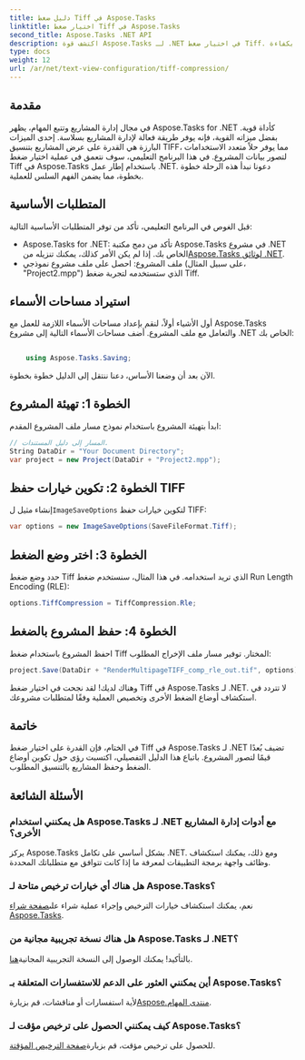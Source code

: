 ```yaml
---
title: دليل ضغط Tiff في Aspose.Tasks
linktitle: اختيار ضغط Tiff في Aspose.Tasks
second_title: Aspose.Tasks .NET API
description: اكتشف قوة Aspose.Tasks لـ .NET في اختيار ضغط Tiff. اتبع دليلنا خطوة بخطوة لتصور المشروع بكفاءة.
type: docs
weight: 12
url: /ar/net/text-view-configuration/tiff-compression/
---
```

## مقدمة
في مجال إدارة المشاريع وتتبع المهام، يظهر Aspose.Tasks for .NET كأداة قوية. بفضل ميزاته القوية، فإنه يوفر طريقة فعالة لإدارة المشاريع بسلاسة. إحدى الميزات البارزة هي القدرة على عرض المشاريع بتنسيق TIFF، مما يوفر حلاً متعدد الاستخدامات لتصور بيانات المشروع. في هذا البرنامج التعليمي، سوف نتعمق في عملية اختيار ضغط Tiff في Aspose.Tasks باستخدام إطار عمل .NET. دعونا نبدأ هذه الرحلة خطوة بخطوة، مما يضمن الفهم السلس للعملية.
## المتطلبات الأساسية
قبل الغوص في البرنامج التعليمي، تأكد من توفر المتطلبات الأساسية التالية:
-  Aspose.Tasks for .NET: تأكد من دمج مكتبة Aspose.Tasks في مشروع .NET الخاص بك. إذا لم يكن الأمر كذلك، يمكنك تنزيله من[Aspose.Tasks لوثائق .NET](https://reference.aspose.com/tasks/net/).
- ملف المشروع: احصل على ملف مشروع نموذجي (على سبيل المثال، "Project2.mpp") الذي ستستخدمه لتجربة ضغط Tiff.
## استيراد مساحات الأسماء
أول الأشياء أولاً، لنقم بإعداد مساحات الأسماء اللازمة للعمل مع Aspose.Tasks والتعامل مع ملف المشروع. أضف مساحات الأسماء التالية إلى مشروع .NET الخاص بك:
```csharp
    
    using Aspose.Tasks.Saving;
```
الآن بعد أن وضعنا الأساس، دعنا ننتقل إلى الدليل خطوة بخطوة.
## الخطوة 1: تهيئة المشروع
ابدأ بتهيئة المشروع باستخدام نموذج مسار ملف المشروع المقدم:
```csharp
// المسار إلى دليل المستندات.
String DataDir = "Your Document Directory";
var project = new Project(DataDir + "Project2.mpp");
```
## الخطوة 2: تكوين خيارات حفظ TIFF
 إنشاء مثيل ل`ImageSaveOptions` لتكوين خيارات حفظ TIFF:
```csharp
var options = new ImageSaveOptions(SaveFileFormat.Tiff);
```
## الخطوة 3: اختر وضع الضغط
حدد وضع ضغط Tiff الذي تريد استخدامه. في هذا المثال، سنستخدم ضغط Run Length Encoding (RLE):
```csharp
options.TiffCompression = TiffCompression.Rle;
```
## الخطوة 4: حفظ المشروع بالضغط
احفظ المشروع باستخدام ضغط Tiff المختار. توفير مسار ملف الإخراج المطلوب:
```csharp
project.Save(DataDir + "RenderMultipageTIFF_comp_rle_out.tif", options);
```
وهناك لديك! لقد نجحت في اختيار ضغط Tiff في Aspose.Tasks لـ .NET. لا تتردد في استكشاف أوضاع الضغط الأخرى وتخصيص العملية وفقًا لمتطلبات مشروعك.
## خاتمة
في الختام، فإن القدرة على اختيار ضغط Tiff في Aspose.Tasks لـ .NET تضيف بُعدًا قيمًا لتصور المشروع. باتباع هذا الدليل التفصيلي، اكتسبت رؤى حول تكوين أوضاع الضغط وحفظ المشاريع بالتنسيق المطلوب.
## الأسئلة الشائعة
### هل يمكنني استخدام Aspose.Tasks لـ .NET مع أدوات إدارة المشاريع الأخرى؟
يركز Aspose.Tasks بشكل أساسي على تكامل .NET. ومع ذلك، يمكنك استكشاف وظائف واجهة برمجة التطبيقات لمعرفة ما إذا كانت تتوافق مع متطلباتك المحددة.
### هل هناك أي خيارات ترخيص متاحة لـ Aspose.Tasks؟
 نعم، يمكنك استكشاف خيارات الترخيص وإجراء عملية شراء على[صفحة شراء Aspose.Tasks](https://purchase.aspose.com/buy).
### هل هناك نسخة تجريبية مجانية من Aspose.Tasks لـ .NET؟
 بالتأكيد! يمكنك الوصول إلى النسخة التجريبية المجانية[هنا](https://releases.aspose.com/).
### أين يمكنني العثور على الدعم للاستفسارات المتعلقة بـ Aspose.Tasks؟
 لأية استفسارات أو مناقشات، قم بزيارة[Aspose.منتدى المهام](https://forum.aspose.com/c/tasks/15).
### كيف يمكنني الحصول على ترخيص مؤقت لـ Aspose.Tasks؟
 للحصول على ترخيص مؤقت، قم بزيارة[صفحة الترخيص المؤقتة](https://purchase.aspose.com/temporary-license/).